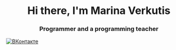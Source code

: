 <div id="header" align="center">
	<h1>Hi there, I'm Marina Verkutis</h1>
	<h3>Рrogrammer and a programming teacher</h3>
</div>
<a href="https://vk.com/marinaverkutis">
	<img src="https://img.shields.io/badge/Vk-blue?style=flat-square&logo=Vkn&logoColor=white" alt="ВКонтакте"/>
</a>
